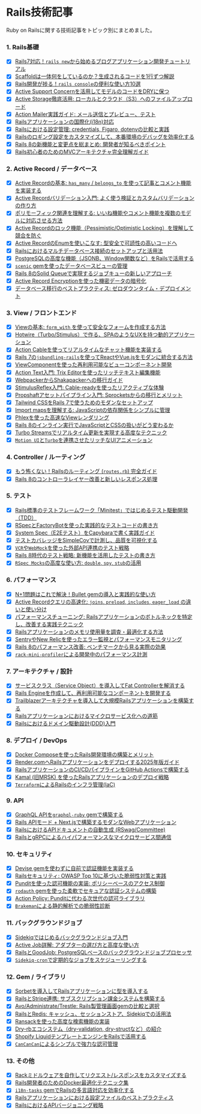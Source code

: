 # Rails技術記事

Ruby on Railsに関する技術記事をトピック別にまとめました。

### 1. Rails基礎
- [x] [Rails7対応！`rails new`から始めるブログアプリケーション開発チュートリアル](/rails/01-rails-basics/01-rails7-blog-tutorial)
- [x] [Scaffoldは一体何をしているのか？生成されるコードを1行ずつ解説](/rails/01-rails-basics/02-scaffold-deep-dive)
- [x] [Rails開発が捗る！`rails console`の便利な使い方10選](/rails/01-rails-basics/06-rails-console-tips)
- [x] [Active Support Concernを活用してモデルのコードをDRYに保つ](/rails/01-rails-basics/12-active-support-concern)
- [x] [Active Storage徹底活用: ローカルとクラウド（S3）へのファイルアップロード](/rails/01-rails-basics/15-active-storage-guide)
- [x] [Action Mailer実践ガイド: メール送信とプレビュー、テスト](/rails/01-rails-basics/33-action-mailer-guide)
- [x] [Railsアプリケーションの国際化(i18n)対応](/rails/01-rails-basics/34-rails-i18n)
- [x] [Railsにおける設定管理: credentials, Figaro, dotenvの比較と実践](/rails/01-rails-basics/36-rails-config-management)
- [x] [Railsのロギング設定をカスタマイズして、本番環境のデバッグを効率化する](/rails/01-rails-basics/62-rails-logging-customize)
- [x] [Rails 8の新機能と変更点を総まとめ: 開発者が知るべきポイント](/rails/01-rails-basics/67-rails8-new-features)
- [x] [Rails初心者のためのMVCアーキテクチャ完全理解ガイド](/rails/01-rails-basics/77-mvc-architecture-guide)

### 2. Active Record / データベース
- [x] [Active Recordの基本: `has_many` / `belongs_to` を使って記事とコメント機能を実装する](/rails/02-active-record-database/03-active-record-associations)
- [x] [Active Recordバリデーション入門: よく使う検証とカスタムバリデーションの作り方](/rails/02-active-record-database/05-active-record-validations)
- [x] [ポリモーフィック関連を理解する: いいね機能やコメント機能を複数のモデルに対応させる方法](/rails/02-active-record-database/18-polymorphic-associations)
- [x] [Active Recordのロック機能（Pessimistic/Optimistic Locking）を理解して競合を防ぐ](/rails/02-active-record-database/22-active-record-locking)
- [x] [Active RecordのEnumを使いこなす: 型安全で可読性の高いコードへ](/rails/02-active-record-database/47-active-record-enum)
- [x] [Railsにおけるマルチデータベース接続のセットアップと活用法](/rails/02-active-record-database/48-rails-multi-db)
- [x] [PostgreSQLの高度な機能（JSONB、Window関数など）をRailsで活用する](/rails/02-active-record-database/49-postgresql-advanced)
- [x] [`scenic` gemを使ったデータベースビューの管理](/rails/02-active-record-database/50-scenic-gem-guide)
- [x] [Rails 8のSolid Queueで実現するジョブキューの新しいアプローチ](/rails/02-active-record-database/68-solid-queue-rails8)
- [x] [Active Record Encryptionを使った機密データの暗号化](/rails/02-active-record-database/69-active-record-encryption)
- [x] [データベース移行のベストプラクティス: ゼロダウンタイム・デプロイメント](/rails/02-active-record-database/78-zero-downtime-migrations)

### 3. View / フロントエンド
- [x] [Viewの基本: `form_with` を使って安全なフォームを作成する方法](/rails/03-view-frontend/07-rails-form-with)
- [x] [Hotwire（Turbo/Stimulus）で作る、SPAのようなUXを持つ動的アプリケーション](/rails/03-view-frontend/16-hotwire-intro)
- [x] [Action Cableを使ってリアルタイムなチャット機能を実装する](/rails/03-view-frontend/17-action-cable-chat)
- [x] [Rails 7の`jsbundling-rails`を使ってReactやVue.jsをモダンに統合する方法](/rails/03-view-frontend/23-jsbundling-rails-react)
- [x] [ViewComponentを使った再利用可能なビューコンポーネント開発](/rails/03-view-frontend/32-view-component)
- [x] [Action Text入門: Trix Editorを使ったリッチテキスト編集機能](/rails/03-view-frontend/40-action-text-trix-editor)
- [x] [WebpackerからShakapackerへの移行ガイド](/rails/03-view-frontend/42-webpacker-to-shakapacker-migration)
- [x] [StimulusReflex入門: Cable-readyを使ったリアクティブな体験](/rails/03-view-frontend/46-stimulus-reflex-cable-ready)
- [x] [Propshaftアセットパイプライン入門: Sprocketsからの移行とメリット](/rails/03-view-frontend/54-propshaft-asset-pipeline)
- [x] [Tailwind CSSをRails 7で使うためのモダンなセットアップ](/rails/03-view-frontend/55-tailwind-css-rails7)
- [x] [Import mapsを理解する: JavaScriptの依存関係をシンプルに管理](/rails/03-view-frontend/56-import-maps-guide)
- [x] [Phlexを使った高速なViewレンダリング](/rails/03-view-frontend/66-phlex-fast-views)
- [x] [Rails 8のインライン実行でJavaScriptとCSSの扱いがどう変わるか](/rails/03-view-frontend/70-rails8-inline-execution)
- [x] [Turbo Streamsでリアルタイム更新を実現する高度なテクニック](/rails/03-view-frontend/71-advanced-turbo-streams)
- [x] [`Motion UI`と`Turbo`を連携させたリッチなUIアニメーション](/rails/03-view-frontend/88-motion-ui-turbo-guide)

### 4. Controller / ルーティング
- [x] [もう怖くない！Railsのルーティング (`routes.rb`) 完全ガイド](/rails/04-controller-routing/04-rails-routing-guide)
- [x] [Rails 8のコントローラレイヤー改善と新しいレスポンス処理](/rails/04-controller-routing/72-rails8-controller-improvements)

### 5. テスト
- [x] [Rails標準のテストフレームワーク「Minitest」ではじめるテスト駆動開発（TDD）](/rails/05-testing/13-minitest-tdd-intro)
- [x] [RSpecとFactoryBotを使った実践的なテストコードの書き方](/rails/05-testing/28-rspec-factorybot)
- [x] [System Spec（E2Eテスト）をCapybaraで書く実践ガイド](/rails/05-testing/51-capybara-system-spec)
- [x] [テストカバレッジをSimpleCovで計測し、品質を可視化する](/rails/05-testing/52-simplecov-test-coverage)
- [x] [`VCR`や`WebMock`を使った外部API連携のテスト戦略](/rails/05-testing/53-vcr-webmock-testing)
- [x] [Rails 8時代のテスト戦略: 新機能を活用したテストの書き方](/rails/05-testing/73-rails8-testing-strategy)
- [x] [`RSpec Mocks`の高度な使い方: `double`, `spy`, `stub`の活用](/rails/05-testing/87-rspec-mocks-guide)

### 6. パフォーマンス
- [x] [N+1問題はこれで解決！Bullet gemの導入と実践的な使い方](/rails/06-performance/09-n-plus-one-with-bullet)
- [x] [Active Recordクエリの高速化: `joins`, `preload`, `includes`, `eager_load` の違いと使い分け](/rails/06-performance/10-active-record-query-optimization)
- [x] [パフォーマンスチューニング: Railsアプリケーションのボトルネックを特定し、改善する実践テクニック](/rails/06-performance/20-performance-tuning)
- [x] [Railsアプリケーションのメモリ使用量を調査・最適化する方法](/rails/06-performance/43-rails-memory-optimization)
- [x] [SentryやNew Relicを使ったエラー監視とパフォーマンスモニタリング](/rails/06-performance/61-sentry-newrelic-monitoring)
- [x] [Rails 8のパフォーマンス改善: ベンチマークから見る実際の効果](/rails/06-performance/74-rails8-performance-improvements)
- [x] [`rack-mini-profiler`による開発中のパフォーマンス計測](/rails/06-performance/86-rack-mini-profiler-guide)

### 7. アーキテクチャ / 設計
- [x] [サービスクラス（Service Object）を導入してFat Controllerを解消する](/rails/07-architecture-design/08-service-objects-for-fat-controllers)
- [x] [Rails Engineを作成して、再利用可能なコンポーネントを開発する](/rails/07-architecture-design/19-rails-engines)
- [x] [Trailblazerアーキテクチャを導入して大規模Railsアプリケーションを構築する](/rails/07-architecture-design/57-trailblazer-architecture)
- [x] [Railsアプリケーションにおけるマイクロサービス化への道筋](/rails/07-architecture-design/59-rails-microservices)
- [x] [Railsにおけるドメイン駆動設計(DDD)入門](/rails/07-architecture-design/85-rails-ddd-guide)

### 8. デプロイ / DevOps
- [x] [Docker Composeを使ったRails開発環境の構築とメリット](/rails/08-deployment-devops/24-docker-compose-rails-development)
- [x] [Render.comへRailsアプリケーションをデプロイする2025年版ガイド](/rails/08-deployment-devops/26-deploy-rails-to-render)
- [x] [RailsアプリケーションのCI/CDパイプラインをGitHub Actionsで構築する](/rails/08-deployment-devops/39-rails-ci-github-actions)
- [x] [Kamal (旧MRSK) を使ったRailsアプリケーションのデプロイ戦略](/rails/08-deployment-devops/60-kamal-deployment)
- [x] [`Terraform`によるRailsのインフラ管理(IaC)](/rails/08-deployment-devops/84-terraform-rails-guide)

### 9. API
- [x] [GraphQL APIを`graphql-ruby` gemで構築する](/rails/09-api/25-graphql-ruby-api)
- [x] [Rails APIモード + Next.jsで構築するモダンなWebアプリケーション](/rails/09-api/27-rails-api-nextjs)
- [x] [RailsにおけるAPIドキュメントの自動生成 (RSwag/Committee)](/rails/09-api/45-rails-api-documentation)
- [x] [RailsとgRPCによるハイパフォーマンスなマイクロサービス間通信](/rails/09-api/83-rails-grpc-guide)

### 10. セキュリティ
- [x] [Devise gemを使わずに自前で認証機能を実装する](/rails/10-security/14-authentication-from-scratch)
- [x] [Railsセキュリティ: OWASP Top 10に基づいた脆弱性対策と実践](/rails/10-security/30-rails-security-owasp)
- [x] [Punditを使った認可機能の実装: ポリシーベースのアクセス制御](/rails/10-security/37-pundit-authorization)
- [x] [`rodauth` gemを使った柔軟でセキュアな認証システムの構築](/rails/10-security/64-rodauth-authentication)
- [x] [Action Policy: Punditに代わる次世代の認可ライブラリ](/rails/10-security/65-action-policy-authorization)
- [x] [`Brakeman`による静的解析での脆弱性診断](/rails/10-security/82-brakeman-guide)

### 11. バックグラウンドジョブ
- [x] [Sidekiqではじめるバックグラウンドジョブ入門](/rails/11-background-jobs/11-introduction-to-sidekiq)
- [x] [Active Job詳解: アダプターの選び方と高度な使い方](/rails/11-background-jobs/35-active-job-guide)
- [x] [RailsとGoodJob: PostgreSQLベースのバックグラウンドジョブプロセッサ](/rails/11-background-jobs/63-goodjob-background-jobs)
- [x] [`Sidekiq-cron`で定期的なジョブをスケジューリングする](/rails/11-background-jobs/81-sidekiq-cron-guide)

### 12. Gem / ライブラリ
- [x] [Sorbetを導入してRailsアプリケーションに型を導入する](/rails/12-gems-libraries/29-sorbet-rails)
- [x] [RailsとStripe連携: サブスクリプション課金システムを構築する](/rails/12-gems-libraries/31-rails-stripe-subscription)
- [x] [Avo/Administrate/Trestle: Rails製管理画面gemの比較と選択](/rails/12-gems-libraries/38-rails-admin-gems-comparison)
- [x] [RailsとRedis: キャッシュ、セッションストア、Sidekiqでの活用法](/rails/12-gems-libraries/41-rails-redis-use-cases)
- [x] [Ransackを使った高度な検索機能の実装](/rails/12-gems-libraries/44-ransack-advanced-search)
- [x] [Dry-rbエコシステム（dry-validation, dry-structなど）の紹介](/rails/12-gems-libraries/58-dry-rb-ecosystem)
- [x] [Shopify LiquidテンプレートエンジンをRailsで活用する](/rails/12-gems-libraries/75-shopify-liquid-rails)
- [x] [`CanCanCan`によるシンプルで強力な認可管理](/rails/12-gems-libraries/80-cancancan-guide)

### 13. その他
- [x] [Rackミドルウェアを自作してリクエスト/レスポンスをカスタマイズする](/rails/13-others/21-custom-rack-middleware)
- [x] [Rails開発者のためのDocker最適化テクニック集](/rails/13-others/76-docker-optimization-rails)
- [x] [`i18n-tasks` gemでRailsの多言語対応を効率化する](/rails/13-others/79-i18n-tasks-guide)
- [x] [Railsアプリケーションにおける設定ファイルのベストプラクティス](/rails/13-others/89-rails-settings-best-practices)
- [x] [RailsにおけるAPIバージョニング戦略](/rails/13-others/90-api-versioning-strategies)
